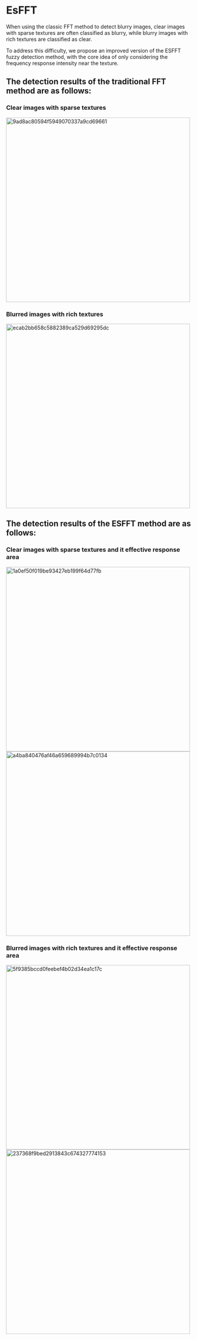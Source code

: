 # EsFFT
When using the classic FFT method to detect blurry images, clear images with sparse textures are often classified as blurry, while blurry images with rich textures are classified as clear.

To address this difficulty, we propose an improved version of the ESFFT fuzzy detection method, with the core idea of only considering the frequency response intensity near the texture.

## The detection results of the traditional FFT method are as follows:

### Clear images with sparse textures

<img width="500" alt="9ad8ac80594f5949070337a9cd69661" src="https://github.com/user-attachments/assets/ffd8d1be-cb10-4f75-90ec-07d7b09bdabb">

### Blurred images with rich textures

<img width="500" alt="ecab2bb658c5882389ca529d69295dc" src="https://github.com/user-attachments/assets/772bf0ff-ac29-4a18-8fe7-4bb4fed9dab6">

## The detection results of the ESFFT method are as follows:

### Clear images with sparse textures and it effective response area

<img width="500" alt="1a0ef50f019be93427eb199f64d77fb" src="https://github.com/user-attachments/assets/68d44f5b-3e6d-446e-9721-7f7ded978386">
<img width="500" alt="a4ba840476af46a659689994b7c0134" src="https://github.com/user-attachments/assets/f3565001-0543-4c6b-a195-2bd578c9d582">


### Blurred images with rich textures and it effective response area

<img width="500" alt="5f9385bccd0feebef4b02d34ea1c17c" src="https://github.com/user-attachments/assets/82d0f6d4-0d3d-433d-baff-485d897327c2">
<img width="500" alt="237368f9bed2913843c674327774153" src="https://github.com/user-attachments/assets/3c6f6f5f-2187-48b1-ac18-8ff5fbae6c4a">


